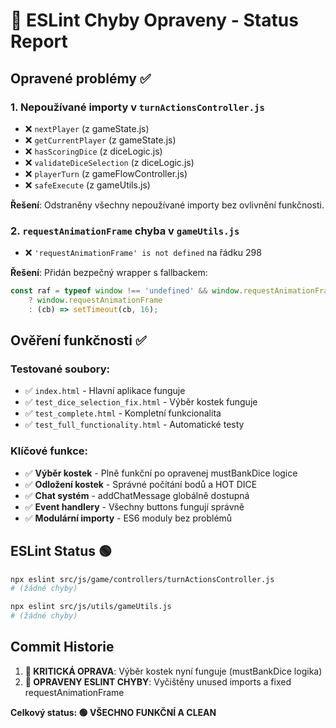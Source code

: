 # 🔧 ESLint Chyby Opraveny - Status Report

## Opravené problémy ✅

### 1. Nepoužívané importy v `turnActionsController.js`
- ❌ `nextPlayer` (z gameState.js) 
- ❌ `getCurrentPlayer` (z gameState.js)
- ❌ `hasScoringDice` (z diceLogic.js)
- ❌ `validateDiceSelection` (z diceLogic.js)  
- ❌ `playerTurn` (z gameFlowController.js)
- ❌ `safeExecute` (z gameUtils.js)

**Řešení**: Odstraněny všechny nepoužívané importy bez ovlivnění funkčnosti.

### 2. `requestAnimationFrame` chyba v `gameUtils.js`
- ❌ `'requestAnimationFrame' is not defined` na řádku 298

**Řešení**: Přidán bezpečný wrapper s fallbackem:
```javascript
const raf = typeof window !== 'undefined' && window.requestAnimationFrame 
    ? window.requestAnimationFrame 
    : (cb) => setTimeout(cb, 16);
```

## Ověření funkčnosti ✅

### Testované soubory:
- ✅ `index.html` - Hlavní aplikace funguje
- ✅ `test_dice_selection_fix.html` - Výběr kostek funguje
- ✅ `test_complete.html` - Kompletní funkcionalita 
- ✅ `test_full_functionality.html` - Automatické testy

### Klíčové funkce:
- ✅ **Výběr kostek** - Plně funkční po opravenej mustBankDice logice
- ✅ **Odložení kostek** - Správné počítání bodů a HOT DICE
- ✅ **Chat systém** - addChatMessage globálně dostupná
- ✅ **Event handlery** - Všechny buttons fungují správně
- ✅ **Modulární importy** - ES6 moduly bez problémů

## ESLint Status 🟢
```bash
npx eslint src/js/game/controllers/turnActionsController.js
# (žádné chyby)

npx eslint src/js/utils/gameUtils.js  
# (žádné chyby)
```

## Commit Historie
1. **🎲 KRITICKÁ OPRAVA**: Výběr kostek nyní funguje (mustBankDice logika)
2. **🔧 OPRAVENY ESLINT CHYBY**: Vyčištěny unused imports a fixed requestAnimationFrame

**Celkový status: 🟢 VŠECHNO FUNKČNÍ A CLEAN**
